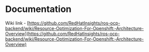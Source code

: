 # Documentation
Wiki link - [https://github.com/RedHatInsights/ros-ocp-backend/wiki/Resource-Optimization-For-Openshift:-Architecture-Overview](https://github.com/RedHatInsights/ros-ocp-backend/wiki/Resource-Optimization-For-Openshift:-Architecture-Overview)